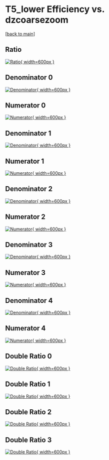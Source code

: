 # T5_lower Efficiency vs. dzcoarsezoom

[[back to main](./)]



## Ratio

[![Ratio](../mtv/var/T5_lower_base_13_0_eff_dzcoarsezoom.png){ width=600px }](../mtv/var/T5_lower_base_13_0_eff_dzcoarsezoom.pdf)

## Denominator 0

[![Denominator](../mtv/den/T5_lower_base_13_0_eff_dzcoarsezoom_den0.png){ width=600px }](../mtv/den/T5_lower_base_13_0_eff_dzcoarsezoom_den0.pdf)

## Numerator 0

[![Numerator](../mtv/num/T5_lower_base_13_0_eff_dzcoarsezoom_num0.png){ width=600px }](../mtv/num/T5_lower_base_13_0_eff_dzcoarsezoom_num0.pdf)

## Denominator 1

[![Denominator](../mtv/den/T5_lower_base_13_0_eff_dzcoarsezoom_den1.png){ width=600px }](../mtv/den/T5_lower_base_13_0_eff_dzcoarsezoom_den1.pdf)

## Numerator 1

[![Numerator](../mtv/num/T5_lower_base_13_0_eff_dzcoarsezoom_num1.png){ width=600px }](../mtv/num/T5_lower_base_13_0_eff_dzcoarsezoom_num1.pdf)

## Denominator 2

[![Denominator](../mtv/den/T5_lower_base_13_0_eff_dzcoarsezoom_den2.png){ width=600px }](../mtv/den/T5_lower_base_13_0_eff_dzcoarsezoom_den2.pdf)

## Numerator 2

[![Numerator](../mtv/num/T5_lower_base_13_0_eff_dzcoarsezoom_num2.png){ width=600px }](../mtv/num/T5_lower_base_13_0_eff_dzcoarsezoom_num2.pdf)

## Denominator 3

[![Denominator](../mtv/den/T5_lower_base_13_0_eff_dzcoarsezoom_den3.png){ width=600px }](../mtv/den/T5_lower_base_13_0_eff_dzcoarsezoom_den3.pdf)

## Numerator 3

[![Numerator](../mtv/num/T5_lower_base_13_0_eff_dzcoarsezoom_num3.png){ width=600px }](../mtv/num/T5_lower_base_13_0_eff_dzcoarsezoom_num3.pdf)

## Denominator 4

[![Denominator](../mtv/den/T5_lower_base_13_0_eff_dzcoarsezoom_den4.png){ width=600px }](../mtv/den/T5_lower_base_13_0_eff_dzcoarsezoom_den4.pdf)

## Numerator 4

[![Numerator](../mtv/num/T5_lower_base_13_0_eff_dzcoarsezoom_num4.png){ width=600px }](../mtv/num/T5_lower_base_13_0_eff_dzcoarsezoom_num4.pdf)

## Double Ratio 0

[![Double Ratio](../mtv/ratio/T5_lower_base_13_0_eff_dzcoarsezoom_ratio0.png){ width=600px }](../mtv/ratio/T5_lower_base_13_0_eff_dzcoarsezoom_ratio0.pdf)

## Double Ratio 1

[![Double Ratio](../mtv/ratio/T5_lower_base_13_0_eff_dzcoarsezoom_ratio1.png){ width=600px }](../mtv/ratio/T5_lower_base_13_0_eff_dzcoarsezoom_ratio1.pdf)

## Double Ratio 2

[![Double Ratio](../mtv/ratio/T5_lower_base_13_0_eff_dzcoarsezoom_ratio2.png){ width=600px }](../mtv/ratio/T5_lower_base_13_0_eff_dzcoarsezoom_ratio2.pdf)

## Double Ratio 3

[![Double Ratio](../mtv/ratio/T5_lower_base_13_0_eff_dzcoarsezoom_ratio3.png){ width=600px }](../mtv/ratio/T5_lower_base_13_0_eff_dzcoarsezoom_ratio3.pdf)

